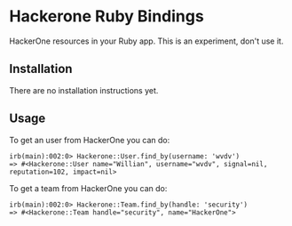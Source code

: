 # Hackerone Ruby Bindings

HackerOne resources in your Ruby app. This is an experiment, don't use it.

## Installation

There are no installation instructions yet.

## Usage

To get an user from HackerOne you can do:
```lang=ruby
irb(main):002:0> Hackerone::User.find_by(username: 'wvdv')
=> #<Hackerone::User name="Willian", username="wvdv", signal=nil, reputation=102, impact=nil>
```

To get a team from HackerOne you can do:
```lang=ruby
irb(main):002:0> Hackerone::Team.find_by(handle: 'security')
=> #<Hackerone::Team handle="security", name="HackerOne">
```
